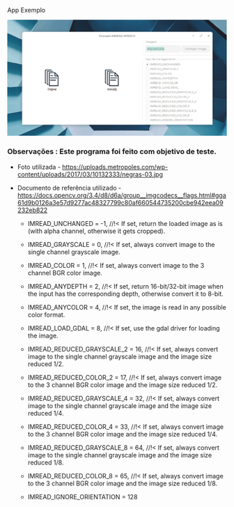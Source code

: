 App Exemplo

![](app.gif)



### Observações : Este programa foi feito com objetivo de teste.


* Foto utilizada - https://uploads.metropoles.com/wp-content/uploads/2017/03/10132333/negras-03.jpg

* Documento de referência utilizado - https://docs.opencv.org/3.4/d8/d6a/group__imgcodecs__flags.html#gga61d9b0126a3e57d9277ac48327799c80af660544735200cbe942eea09232eb822

    * IMREAD_UNCHANGED            = -1, //!< If set, return the loaded image as is (with alpha channel, otherwise it gets cropped).
    
    * IMREAD_GRAYSCALE            = 0,  //!< If set, always convert image to the single channel grayscale image.
    
    * IMREAD_COLOR                = 1,  //!< If set, always convert image to the 3 channel BGR color image.
    
    * IMREAD_ANYDEPTH             = 2,  //!< If set, return 16-bit/32-bit image when the input has the corresponding depth, otherwise convert it to 8-bit.
    
    * IMREAD_ANYCOLOR             = 4,  //!< If set, the image is read in any possible color format.
    
    * IMREAD_LOAD_GDAL            = 8,  //!< If set, use the gdal driver for loading the image.
    
    * IMREAD_REDUCED_GRAYSCALE_2  = 16, //!< If set, always convert image to the single channel grayscale image and the image size reduced 1/2.
    
    * IMREAD_REDUCED_COLOR_2      = 17, //!< If set, always convert image to the 3 channel BGR color image and the image size reduced 1/2.
    
    * IMREAD_REDUCED_GRAYSCALE_4  = 32, //!< If set, always convert image to the single channel grayscale image and the image size reduced 1/4.
    
    * IMREAD_REDUCED_COLOR_4      = 33, //!< If set, always convert image to the 3 channel BGR color image and the image size reduced 1/4.
    
    * IMREAD_REDUCED_GRAYSCALE_8  = 64, //!< If set, always convert image to the single channel grayscale image and the image size reduced 1/8.
    
    * IMREAD_REDUCED_COLOR_8      = 65, //!< If set, always convert image to the 3 channel BGR color image and the image size reduced 1/8.
    
    * IMREAD_IGNORE_ORIENTATION   = 128